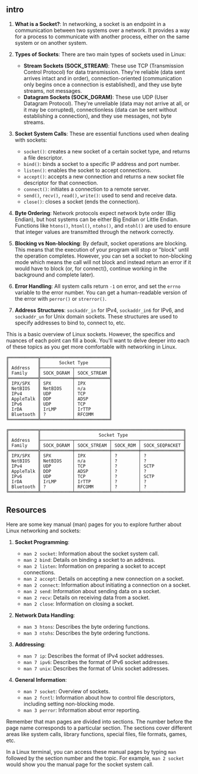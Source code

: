 ## intro

1. **What is a Socket?**: In networking, a socket is an endpoint in a communication between two systems over a network. It provides a way for a process to communicate with another process, either on the same system or on another system.

2. **Types of Sockets**: There are two main types of sockets used in Linux:
    - **Stream Sockets (SOCK_STREAM)**: These use TCP (Transmission Control Protocol) for data transmission. They're reliable (data sent arrives intact and in order), connection-oriented (communication only begins once a connection is established), and they use byte streams, not messages.
    - **Datagram Sockets (SOCK_DGRAM)**: These use UDP (User Datagram Protocol). They're unreliable (data may not arrive at all, or it may be corrupted), connectionless (data can be sent without establishing a connection), and they use messages, not byte streams.

3. **Socket System Calls**: These are essential functions used when dealing with sockets:
    - `socket()`: creates a new socket of a certain socket type, and returns a file descriptor.
    - `bind()`: binds a socket to a specific IP address and port number.
    - `listen()`: enables the socket to accept connections.
    - `accept()`: accepts a new connection and returns a new socket file descriptor for that connection.
    - `connect()`: initiates a connection to a remote server.
    - `send()`, `recv()`, `read()`, `write()`: used to send and receive data.
    - `close()`: closes a socket (ends the connection).

4. **Byte Ordering**: Network protocols expect network byte order (Big Endian), but host systems can be either Big Endian or Little Endian. Functions like `htons()`, `htonl()`, `ntohs()`, and `ntohl()` are used to ensure that integer values are transmitted through the network correctly.

5. **Blocking vs Non-blocking**: By default, socket operations are blocking. This means that the execution of your program will stop or "block" until the operation completes. However, you can set a socket to non-blocking mode which means the call will not block and instead return an error if it would have to block (or, for connect(), continue working in the background and complete later).

6. **Error Handling**: All system calls return `-1` on error, and set the `errno` variable to the error number. You can get a human-readable version of the error with `perror()` or `strerror()`.

7. **Address Structures**: `sockaddr_in` for IPv4, `sockaddr_in6` for IPv6, and `sockaddr_un` for Unix domain sockets. These structures are used to specify addresses to bind to, connect to, etc.

This is a basic overview of Linux sockets. However, the specifics and nuances of each point can fill a book. You'll want to delve deeper into each of these topics as you get more comfortable with networking in Linux.

```text
╔═══════════╦══════════════════════════╗
║           ║       Socket Type        ║
║ Address   ╟────────────┬─────────────╢
║ Family    ║ SOCK_DGRAM │ SOCK_STREAM ║
╠═══════════╬════════════╪═════════════╣
║ IPX/SPX   ║ SPX        │ IPX         ║
║ NetBIOS   ║ NetBIOS    │ n/a         ║
║ IPv4      ║ UDP        │ TCP         ║
║ AppleTalk ║ DDP        │ ADSP        ║
║ IPv6      ║ UDP        │ TCP         ║
║ IrDA      ║ IrLMP      │ IrTTP       ║
║ Bluetooth ║ ?          │ RFCOMM      ║
╚═══════════╩════════════╧═════════════╝

╔═══════════╦══════════════════════════════════════════════════════╗
║           ║                      Socket Type                     ║
║ Address   ╟────────────┬─────────────┬──────────┬────────────────╢
║ Family    ║ SOCK_DGRAM │ SOCK_STREAM │ SOCK_RDM │ SOCK_SEQPACKET ║
╠═══════════╬════════════╪═════════════╪══════════╪════════════════╣
║ IPX/SPX   ║ SPX        │ IPX         │ ?        │ ?              ║
║ NetBIOS   ║ NetBIOS    │ n/a         │ ?        │ ?              ║
║ IPv4      ║ UDP        │ TCP         │ ?        │ SCTP           ║
║ AppleTalk ║ DDP        │ ADSP        │ ?        │ ?              ║
║ IPv6      ║ UDP        │ TCP         │ ?        │ SCTP           ║
║ IrDA      ║ IrLMP      │ IrTTP       │ ?        │ ?              ║
║ Bluetooth ║ ?          │ RFCOMM      │ ?        │ ?              ║
╚═══════════╩════════════╧═════════════╧══════════╧════════════════╝
```


## Resources

Here are some key manual (man) pages for you to explore further about Linux networking and sockets:

1. **Socket Programming**: 
   - `man 2 socket`: Information about the socket system call.
   - `man 2 bind`: Details on binding a socket to an address.
   - `man 2 listen`: Information on preparing a socket to accept connections.
   - `man 2 accept`: Details on accepting a new connection on a socket.
   - `man 2 connect`: Information about initiating a connection on a socket.
   - `man 2 send`: Information about sending data on a socket.
   - `man 2 recv`: Details on receiving data from a socket.
   - `man 2 close`: Information on closing a socket.

2. **Network Data Handling**:
   - `man 3 htons`: Describes the byte ordering functions.
   - `man 3 ntohs`: Describes the byte ordering functions.

3. **Addressing**:
   - `man 7 ip`: Describes the format of IPv4 socket addresses.
   - `man 7 ipv6`: Describes the format of IPv6 socket addresses.
   - `man 7 unix`: Describes the format of Unix socket addresses.

4. **General Information**:
   - `man 7 socket`: Overview of sockets.
   - `man 2 fcntl`: Information about how to control file descriptors, including setting non-blocking mode.
   - `man 3 perror`: Information about error reporting.

Remember that man pages are divided into sections. The number before the page name corresponds to a particular section. The sections cover different areas like system calls, library functions, special files, file formats, games, etc.

In a Linux terminal, you can access these manual pages by typing `man` followed by the section number and the topic. For example, `man 2 socket` would show you the manual page for the socket system call.
